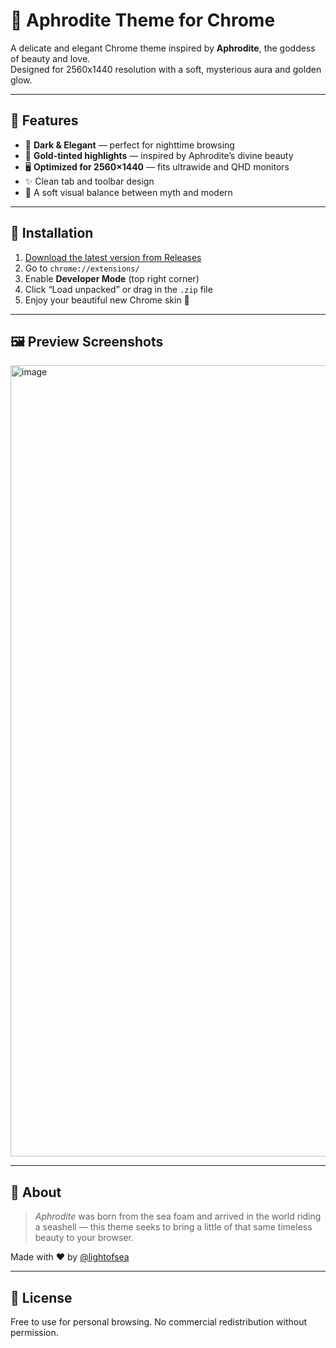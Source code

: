 # 🌹 Aphrodite Theme for Chrome

A delicate and elegant Chrome theme inspired by **Aphrodite**, the goddess of beauty and love.  
Designed for 2560x1440 resolution with a soft, mysterious aura and golden glow.

---

## 🎨 Features

- 🌌 **Dark & Elegant** — perfect for nighttime browsing
- 🌈 **Gold-tinted highlights** — inspired by Aphrodite’s divine beauty
- 🖥️ **Optimized for 2560×1440** — fits ultrawide and QHD monitors
- ✨ Clean tab and toolbar design
- 💖 A soft visual balance between myth and modern

---

## 🧩 Installation

1. [Download the latest version from Releases](https://github.com/jinxinyao1/aphrodite-theme/releases)
2. Go to `chrome://extensions/`
3. Enable **Developer Mode** (top right corner)
4. Click “Load unpacked” or drag in the `.zip` file
5. Enjoy your beautiful new Chrome skin 💫

---

## 🖼️ Preview Screenshots

<img width="2560" height="1266" alt="image" src="https://github.com/user-attachments/assets/f7f56506-02b0-4002-a361-d53680cdcddf" />




---

## 💌 About

> *Aphrodite* was born from the sea foam and arrived in the world riding a seashell — this theme seeks to bring a little of that same timeless beauty to your browser.

Made with ❤️ by [@lightofsea](https://github.com/lightofsea)

---

## 📎 License

Free to use for personal browsing. No commercial redistribution without permission.

